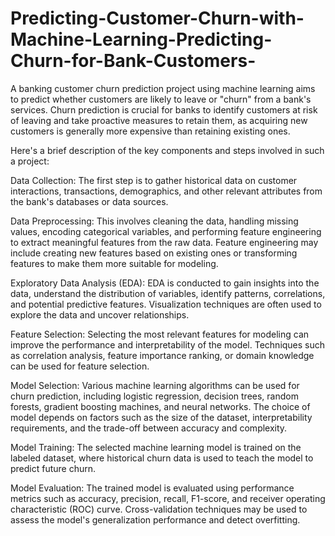 # Predicting-Customer-Churn-with-Machine-Learning-Predicting-Churn-for-Bank-Customers-
A banking customer churn prediction project using machine learning aims to predict whether customers are likely to leave or "churn" from a bank's services. Churn prediction is crucial for banks to identify customers at risk of leaving and take proactive measures to retain them, as acquiring new customers is generally more expensive than retaining existing ones.

Here's a brief description of the key components and steps involved in such a project:

Data Collection: The first step is to gather historical data on customer interactions, transactions, demographics, and other relevant attributes from the bank's databases or data sources.

Data Preprocessing: This involves cleaning the data, handling missing values, encoding categorical variables, and performing feature engineering to extract meaningful features from the raw data. Feature engineering may include creating new features based on existing ones or transforming features to make them more suitable for modeling.

Exploratory Data Analysis (EDA): EDA is conducted to gain insights into the data, understand the distribution of variables, identify patterns, correlations, and potential predictive features. Visualization techniques are often used to explore the data and uncover relationships.

Feature Selection: Selecting the most relevant features for modeling can improve the performance and interpretability of the model. Techniques such as correlation analysis, feature importance ranking, or domain knowledge can be used for feature selection.

Model Selection: Various machine learning algorithms can be used for churn prediction, including logistic regression, decision trees, random forests, gradient boosting machines, and neural networks. The choice of model depends on factors such as the size of the dataset, interpretability requirements, and the trade-off between accuracy and complexity.

Model Training: The selected machine learning model is trained on the labeled dataset, where historical churn data is used to teach the model to predict future churn.

Model Evaluation: The trained model is evaluated using performance metrics such as accuracy, precision, recall, F1-score, and receiver operating characteristic (ROC) curve. Cross-validation techniques may be used to assess the model's generalization performance and detect overfitting.
